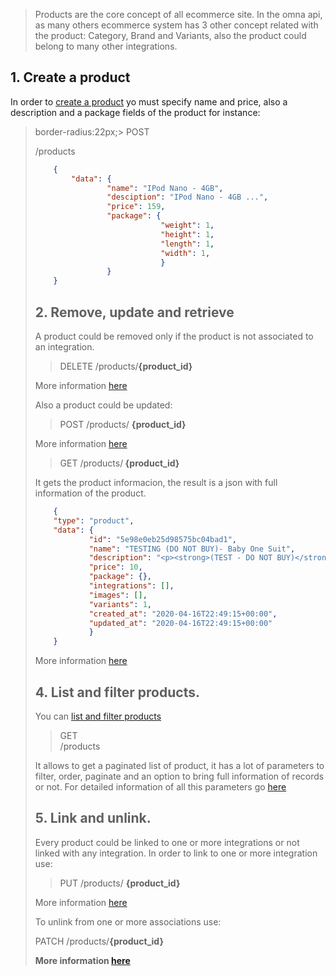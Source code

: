 > Products are the core concept of all ecommerce site. In the omna api, as many others ecommerce system has 3 other concept related with the product:
Category, Brand and Variants, also the product could belong to many other integrations. 

## 1. Create a product
In order to [create a product](http://doc-api.omna.io/api-spec/#operation/create_product_beta_) yo must specify name and price, also a description and a package fields of the product for instance:

> <div border:3px solid brown;
   border-radius:22px;> POST </div> /products

```json
	{
		"data": {
				"name": "IPod Nano - 4GB",
				"desciption": "IPod Nano - 4GB ...",
				"price": 159,
				"package": {
							"weight": 1,
							"height": 1,
							"length": 1,
							"width": 1,
							}
				}
	}
```

## 2. Remove, update and retrieve
A product could be removed only if the product is not associated to an integration.

> DELETE /products/<b>{product_id}</b>

More information [here](http://doc-api.omna.io/api-spec/#operation/delete_product_beta_)

Also a product could be updated:

> POST /products/ <b> {product_id} </b>

More information [here](http://doc-api.omna.io/api-spec/#operation/update_product_beta_)

> GET /products/<b> {product_id} </b>

It gets the product informacion, the result is a json with full information of the product.

```json
	{
	"type": "product",
	"data": {
			"id": "5e98e0eb25d98575bc04bad1",
			"name": "TESTING (DO NOT BUY)- Baby One Suit",
			"description": "<p><strong>(TEST - DO NOT BUY)</strong></p> <p>...</p>",
			"price": 10,
			"package": {},
			"integrations": [],
			"images": [],
			"variants": 1,
			"created_at": "2020-04-16T22:49:15+00:00",
			"updated_at": "2020-04-16T22:49:15+00:00"
			}
	}
```

More information [here](http://doc-api.omna.io/api-spec/#operation/get_product_beta_)

## 4. List and filter products.
You can [list and filter products](http://doc-api.omna.io/api-spec/#operation/get_products_beta_) 

> <div> GET </div> /products

It allows to get a paginated list of product, it has a lot of parameters to filter, order, paginate and an option to bring full information of records or not. For detailed information of all this parameters go [here](http://doc-api.omna.io/api-spec/#operation/get_products_beta_)


## 5. Link and unlink.

Every product could be linked to one or more integrations or not linked with any integration. In order to link to one or more integration use:

> PUT /products/ <b>{product_id} </b>

More information [here](http://doc-api.omna.io/api-spec/#link_product_async_beta_)

To unlink from one or more associations use:

PATCH /products/<b>{product_id}<b>

More information [here](http://doc-api.omna.io/api-spec/#unlink_product_async_beta_)


